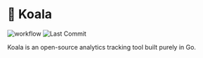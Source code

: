 # 🐨 Koala

![workflow](https://github.com/oabraham1/koala/actions/workflows/go.yml/badge.svg)
![Last Commit](https://img.shields.io/github/last-commit/oabraham1/koala)

Koala is an open-source analytics tracking tool built purely in Go.

